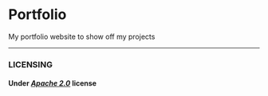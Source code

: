 # Portfolio
My portfolio website to show off my projects

---

###   LICENSING
#### **Under *[Apache 2.0](http://www.apache.org/licenses/LICENSE-2.0)* license**
